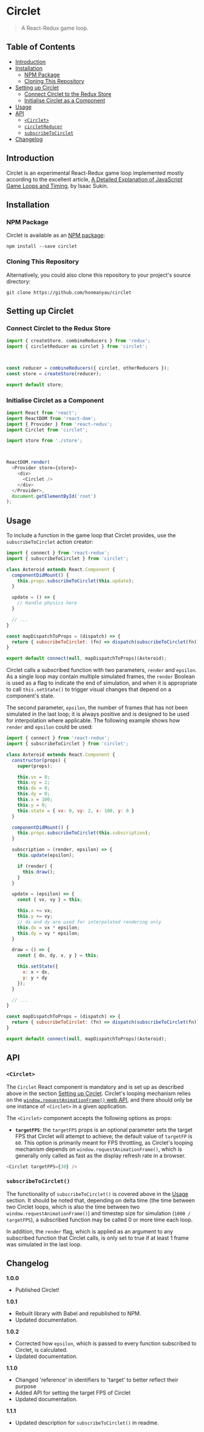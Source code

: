 # Circlet

> A React-Redux game loop.

## Table of Contents

* [Introduction](#introduction)
* [Installation](#installation)
  * [NPM Package](#npm-package)
  * [Cloning This Repository](#cloning-this-repository)
* [Setting up Circlet](#setting-up-circlet)
  * [Connect Circlet to the Redux Store](#connect-circlet-to-the-redux-store)
  * [Initialise Circlet as a Component](#initialise-circlet-as-a-component)
* [Usage](#usage)
* [API](#api)
  * [`<Circlet>`](#circlet)
  * [`circletReducer`](#circletreducer)
  * [`subscribeToCirclet`](#subscribetocirclet)
* [Changelog](#changelog)

## Introduction

Circlet is an experimental React-Redux game loop implemented mostly according to the excellent article, [A Detailed Explanation of JavaScript Game Loops and Timing](http://www.isaacsukin.com/news/2015/01/detailed-explanation-javascript-game-loops-and-timing), by Isaac Sukin.

## Installation

### NPM Package

Circlet is available as an [NPM package](https://www.npmjs.com/package/circlet):

```
npm install --save circlet
```

### Cloning This Repository

Alternatively, you could also clone this repository to your project's source directory:

```
git clone https://github.com/honmanyau/circlet
```

## Setting up Circlet

### Connect Circlet to the Redux Store

```javascript
import { createStore, combineReducers } from 'redux';
import { circletReducer as circlet } from 'circlet';



const reducer = combineReducers({ circlet, otherReducers });
const store = createStore(reducer);

export default store;
```

### Initialise Circlet as a Component

```javascript
import React from 'react';
import ReactDOM from 'react-dom';
import { Provider } from 'react-redux';
import Circlet from 'circlet';

import store from './store';



ReactDOM.render(
  <Provider store={store}>
    <div>
      <Circlet />
    </div>
  </Provider>,
  document.getElementById('root')
);
```

## Usage

To include a function in the game loop that Circlet provides, use the `subscribeToCirclet` action creator:

```javascript
import { connect } from 'react-redux';
import { subscribeToCirclet } from 'circlet';

class Asteroid extends React.Component {
  componentDidMount() {
    this.props.subscribeToCirclet(this.update);
  }

  update = () => {
    // Handle physics here
  }

  // ...
}

const mapDispatchToProps = (dispatch) => {
  return { subscribeToCirclet: (fn) => dispatch(subscribeToCirclet(fn)) }
}

export default connect(null, mapDispatchToProps)(Asteroid);
```

Circlet calls a subscribed function with two parameters, `render` and `epsilon`. As a single loop may contain multiple simulated frames, the `render` Boolean is used as a flag to indicate the end of simulation, and when it is appropriate to call `this.setState()` to trigger visual changes that depend on a component's state.

The second parameter, `epsilon`, the number of frames that has not been simulated in the last loop; it is always positive and is designed to be used for interpolation where applicable. The following example shows how `render` and `epsilon` could be used:

```javascript
import { connect } from 'react-redux';
import { subscribeToCirclet } from 'circlet';

class Asteroid extends React.Component {
  constructor(props) {
    super(props);

    this.vx = 0;
    this.vy = 2;
    this.dx = 0;
    this.dy = 0;
    this.x = 100;
    this.y = 0;
    this.state = { vx: 0, vy: 2, x: 100, y: 0 }
  }

  componentDidMount() {
    this.props.subscribeToCirclet(this.subscription);
  }

  subscription = (render, epsilon) => {
    this.update(epsilon);

    if (render) {
      this.draw();
    }
  }

  update = (epsilon) => {
    const { vx, vy } = this;

    this.x += vx;
    this.y += vy;
    // dx and dy are used for interpolated rendering only
    this.dx = vx * epsilon;
    this.dy = vy * epsilon;
  }

  draw = () => {
    const { dx, dy, x, y } = this;

    this.setState({
      x: x + dx,
      y: y + dy
    });
  }

  // ...
}

const mapDispatchToProps = (dispatch) => {
  return { subscribeToCirclet: (fn) => dispatch(subscribeToCirclet(fn)) }
}

export default connect(null, mapDispatchToProps)(Asteroid);
```

## API

### `<Circlet>`

The `Circlet` React component is mandatory and is set up as described above in the section [Setting up Circlet](#setting-up-circlet). Circlet's looping mechanism relies on the [`window.requestAnimationFrame()` web API](https://developer.mozilla.org/en-US/docs/Web/API/window/requestAnimationFrame), and there should only be one instance of `<Circlet>` in a given application.

The `<Circlet>` component accepts the following options as props:
* **`targetFPS`**: the `targetFPS` props is an optional parameter sets the target FPS that Circlet will attempt to achieve; the default value of `targetFP` is `60`. This option is primarily meant for FPS throttling, as Circlet's looping mechanism depends on `window.requestAnimationFrame()`, which is generally only called as fast as the display refresh rate in a browser.

```javascript
<Circlet targetFPS={30} />
```

### `subscribeToCirclet()`

The functionality of `subscribeToCirclet()` is covered above in the [Usage](#usage) section. It should be noted that, depending on delta time (the time between two Circlet loops, which is also the time between two `window.requestAnimationFrame()`) and timestep size for simulation (`1000 / targetFPS`), a subscribed function may be called 0 or more time each loop.

In addition, the `render` flag, which is applied as an argument to any subscribed function that Circlet calls, is only set to true if at least 1 frame was simulated in the last loop.

## Changelog

**1.0.0**
* Published Circlet!

**1.0.1**
* Rebuilt library with Babel and republished to NPM.
* Updated documentation.

**1.0.2**
* Corrected how `epsilon`, which is passed to every function subscribed to Circlet, is calculated.
* Updated documentation.

**1.1.0**
* Changed 'reference' in identifiers to 'target' to better reflect their purpose
* Added API for setting the target FPS of Circlet
* Updated documentation.

**1.1.1**
* Updated description for `subscribeToCirclet()` in readme.
